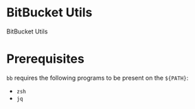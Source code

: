 # BitBucket Utils
BitBucket Utils

# Prerequisites
`bb` requires the following programs to be present on the `${PATH}`:

  * `zsh`
  * `jq`
